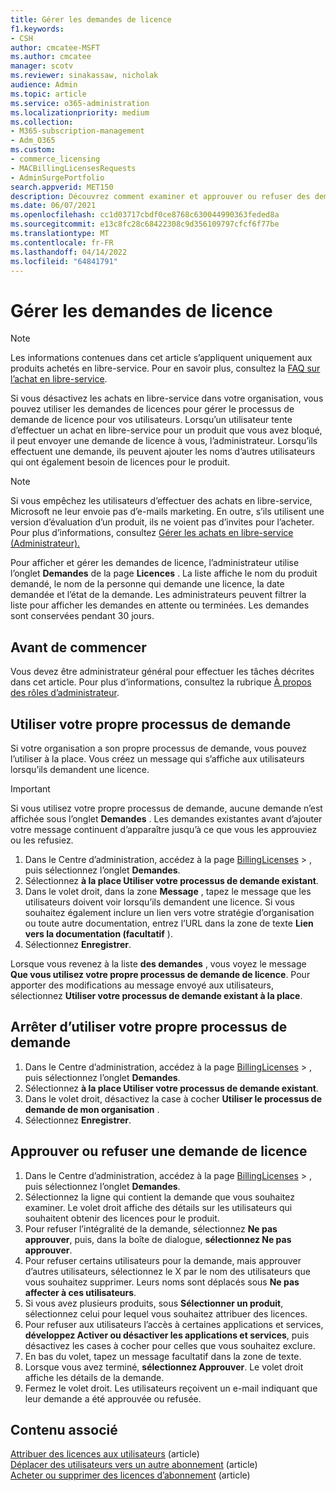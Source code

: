 ```yaml
---
title: Gérer les demandes de licence
f1.keywords:
- CSH
author: cmcatee-MSFT
ms.author: cmcatee
manager: scotv
ms.reviewer: sinakassaw, nicholak
audience: Admin
ms.topic: article
ms.service: o365-administration
ms.localizationpriority: medium
ms.collection:
- M365-subscription-management
- Adm_O365
ms.custom:
- commerce_licensing
- MACBillingLicensesRequests
- AdminSurgePortfolio
search.appverid: MET150
description: Découvrez comment examiner et approuver ou refuser des demandes de licence d’utilisateurs pour votre abonnement Microsoft 365 entreprise.
ms.date: 06/07/2021
ms.openlocfilehash: cc1d03717cbdf0ce8768c630044990363feded8a
ms.sourcegitcommit: e13c8fc28c68422308c9d356109797cfcf6f77be
ms.translationtype: MT
ms.contentlocale: fr-FR
ms.lasthandoff: 04/14/2022
ms.locfileid: "64841791"
---
```

# <a name="manage-license-requests"></a>Gérer les demandes de licence

> [!NOTE]
> Les informations contenues dans cet article s’appliquent uniquement aux produits achetés en libre-service. Pour en savoir plus, consultez la [FAQ sur l’achat en libre-service](../subscriptions/self-service-purchase-faq.yml).

Si vous désactivez les achats en libre-service dans votre organisation, vous pouvez utiliser les demandes de licences pour gérer le processus de demande de licence pour vos utilisateurs. Lorsqu’un utilisateur tente d’effectuer un achat en libre-service pour un produit que vous avez bloqué, il peut envoyer une demande de licence à vous, l’administrateur. Lorsqu’ils effectuent une demande, ils peuvent ajouter les noms d’autres utilisateurs qui ont également besoin de licences pour le produit.

> [!NOTE]
> Si vous empêchez les utilisateurs d’effectuer des achats en libre-service, Microsoft ne leur envoie pas d’e-mails marketing. En outre, s’ils utilisent une version d’évaluation d’un produit, ils ne voient pas d’invites pour l’acheter. Pour plus d’informations, consultez [Gérer les achats en libre-service (Administrateur).](../subscriptions/manage-self-service-purchases-admins.md)

Pour afficher et gérer les demandes de licence, l’administrateur utilise l’onglet **Demandes** de la page **Licences** . La liste affiche le nom du produit demandé, le nom de la personne qui demande une licence, la date demandée et l’état de la demande. Les administrateurs peuvent filtrer la liste pour afficher les demandes en attente ou terminées. Les demandes sont conservées pendant 30 jours.

## <a name="before-you-begin"></a>Avant de commencer

Vous devez être administrateur général pour effectuer les tâches décrites dans cet article. Pour plus d’informations, consultez la rubrique [À propos des rôles d’administrateur](../../admin/add-users/about-admin-roles.md).

## <a name="use-your-own-request-process"></a>Utiliser votre propre processus de demande

Si votre organisation a son propre processus de demande, vous pouvez l’utiliser à la place. Vous créez un message qui s’affiche aux utilisateurs lorsqu’ils demandent une licence.

> [!IMPORTANT]
> Si vous utilisez votre propre processus de demande, aucune demande n’est affichée sous l’onglet **Demandes** . Les demandes existantes avant d’ajouter votre message continuent d’apparaître jusqu’à ce que vous les approuviez ou les refusiez.

1. Dans le Centre d’administration, accédez à la page <a href="https://go.microsoft.com/fwlink/p/?linkid=842264" target="_blank">BillingLicenses</a> > , puis sélectionnez l’onglet **Demandes**.
2. Sélectionnez **à la place Utiliser votre processus de demande existant**.
3. Dans le volet droit, dans la zone **Message** , tapez le message que les utilisateurs doivent voir lorsqu’ils demandent une licence. Si vous souhaitez également inclure un lien vers votre stratégie d’organisation ou toute autre documentation, entrez l’URL dans la zone de texte **Lien vers la documentation (facultatif** ).
4. Sélectionnez **Enregistrer**.

Lorsque vous revenez à la liste **des demandes** , vous voyez le message **Que vous utilisez votre propre processus de demande de licence**. Pour apporter des modifications au message envoyé aux utilisateurs, sélectionnez **Utiliser votre processus de demande existant à la place**.

## <a name="stop-using-your-own-request-process"></a>Arrêter d’utiliser votre propre processus de demande

1. Dans le Centre d’administration, accédez à la page <a href="https://go.microsoft.com/fwlink/p/?linkid=842264" target="_blank">BillingLicenses</a> > , puis sélectionnez l’onglet **Demandes**.
2. Sélectionnez **à la place Utiliser votre processus de demande existant**.
3. Dans le volet droit, désactivez la case à cocher **Utiliser le processus de demande de mon organisation** .
4. Sélectionnez **Enregistrer**.

## <a name="approve-or-deny-a-license-request"></a>Approuver ou refuser une demande de licence

1. Dans le Centre d’administration, accédez à la page <a href="https://go.microsoft.com/fwlink/p/?linkid=842264" target="_blank">BillingLicenses</a> > , puis sélectionnez l’onglet **Demandes**.
2. Sélectionnez la ligne qui contient la demande que vous souhaitez examiner. Le volet droit affiche des détails sur les utilisateurs qui souhaitent obtenir des licences pour le produit.
3. Pour refuser l’intégralité de la demande, sélectionnez **Ne pas approuver**, puis, dans la boîte de dialogue, **sélectionnez Ne pas approuver**.
4. Pour refuser certains utilisateurs pour la demande, mais approuver d’autres utilisateurs, sélectionnez le X par le nom des utilisateurs que vous souhaitez supprimer. Leurs noms sont déplacés sous **Ne pas affecter à ces utilisateurs**.
5. Si vous avez plusieurs produits, sous **Sélectionner un produit**, sélectionnez celui pour lequel vous souhaitez attribuer des licences.
6. Pour refuser aux utilisateurs l’accès à certaines applications et services, **développez Activer ou désactiver les applications et services**, puis désactivez les cases à cocher pour celles que vous souhaitez exclure.
7. En bas du volet, tapez un message facultatif dans la zone de texte.
8. Lorsque vous avez terminé, **sélectionnez Approuver**. Le volet droit affiche les détails de la demande.
9. Fermez le volet droit.
    Les utilisateurs reçoivent un e-mail indiquant que leur demande a été approuvée ou refusée.

## <a name="related-content"></a>Contenu associé

[Attribuer des licences aux utilisateurs](../../admin/manage/assign-licenses-to-users.md) (article)\
[Déplacer des utilisateurs vers un autre abonnement](../subscriptions/move-users-different-subscription.md) (article)\
[Acheter ou supprimer des licences d’abonnement](buy-licenses.md) (article)

